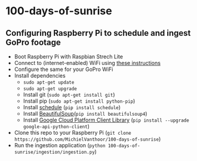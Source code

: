 # 100-days-of-sunrise

## Configuring Raspberry Pi to schedule and ingest GoPro footage
* Boot Raspberry Pi with Raspbian Strech Lite
* Connect to (internet-enabled) WiFi using [these instructions](https://www.raspberrypi.org/forums/viewtopic.php?t=191252)
* Configure the same for your GoPro WiFi
* Install dependencies
  * `sudo apt-get update`
  * `sudo apt-get upgrade`
  * Install git (`sudo apt-get install git`)
  * Install pip (`sudo apt-get install python-pip`)
  * Install [schedule](https://github.com/dbader/schedule) (`pip install schedule`)
  * Install [BeautifulSoup](https://www.crummy.com/software/BeautifulSoup/bs4/doc/)(`pip install beautifulsoup4`)
  * Install [Google Cloud Platform Client Library](https://cloud.google.com/compute/docs/tutorials/python-guide) (`pip install --upgrade google-api-python-client`)
* Clone this repo to your Raspberry Pi (`git clone https://github.com/MichielVanthoor/100-days-of-sunrise`)
* Run the ingestion application (`python 100-days-of-sunrise/ingestion/ingestion.py`)
